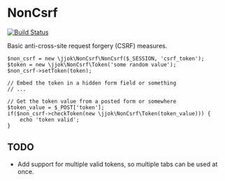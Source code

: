 NonCsrf
=======

[![Build Status](https://travis-ci.org/jjok/NonCsrf.png)](https://travis-ci.org/jjok/NonCsrf)

Basic anti-cross-site request forgery (CSRF) measures.

	$non_csrf = new \jjok\NonCsrf\NonCsrf($_SESSION, 'csrf_token');
	$token = new \jjok\NonCsrf\Token('some random value');
	$non_csrf->setToken(token);

	// Embed the token in a hidden form field or something
	// ...
	
	// Get the token value from a posted form or somewhere
	$token_value = $_POST['token'];
	if($non_csrf->checkToken(new \jjok\NonCsrf\Token(token_value))) {
		echo 'token valid';
	}

TODO
----

* Add support for multiple valid tokens, so multiple tabs can be used at once.
